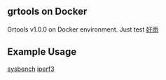 ## grtools on Docker

Grtools v1.0.0 on Docker environment.
Just test [好雨](https://user.goodrain.com/)

## Example Usage

[sysbench](./sysbench_usage.md)
[iperf3](./iperf3_usage.md)





